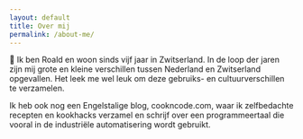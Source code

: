 ```yaml
---
layout: default
title: Over mij
permalink: /about-me/
---
```


👋 Ik ben Roald en woon sinds vijf jaar in Zwitserland. In de loop der jaren zijn mij grote en kleine verschillen tussen Nederland en Zwitserland opgevallen. Het leek me wel leuk om deze gebruiks- en cultuurverschillen te verzamelen.

Ik heb ook nog een Engelstalige blog, cookncode.com, waar ik zelfbedachte recepten en kookhacks verzamel en schrijf over een programmeertaal die vooral in de industriële automatisering wordt gebruikt.
